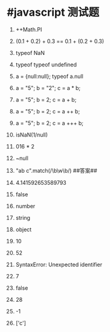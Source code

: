 #javascript 测试题
=====
1. ++Math.PI
2. (0.1 + 0.2) + 0.3 == 0.1 + (0.2 + 0.3)
3. typeof NaN
4. typeof typeof undefined
5. a = {null:null}; typeof a.null
6. a = "5"; b = "2"; c = a * b;
7. a = "5"; b = 2; c = a + b;
8. a = "5"; b = 2; c = a ++ b;
9. a = "5"; b = 2; c = a +++ b;
10. isNaN(1/null)
11. 016 * 2
12. ~null
13. "ab c".match(/\b\w\b/)
##答案##

1. 4.141592653589793
2. false
3. number
4. string
5. object
6. 10
7. 52
8. SyntaxError: Unexpected identifier
9. 7
10. false
11. 28
12. -1
13. ['c']


